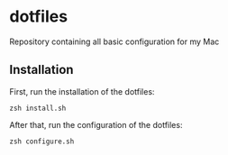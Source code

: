 # dotfiles
Repository containing all basic configuration for my Mac

## Installation

First, run the installation of the dotfiles:

```shell
zsh install.sh
```

After that, run the configuration of the dotfiles:

```shell
zsh configure.sh
```
